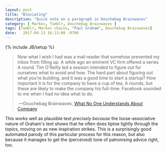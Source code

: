 ```yaml
---
layout: post
title: "Bloviating"
description: "Quick note on a paragraph in Douchebag Brainwaves"
category: [ Markov, Tumblr, Douchebag Brainwaves ]
tags: [Tumblr, Markov chains, "Paul Graham", Douchebag Brainwaves]
date:   2017-04-13 16:13:00 -0700
---
```

{% include JB/setup %}

<blockquote><p>Now what I wish I had was a mail reader that somehow prevented my inbox from filling up. A while ago an eminent VC firm offered a series A round. Tim O'Reilly led a session intended to figure out for ourselves what to avoid and how. The hard part about figuring out what you’re building, and it was a good time to start a startup? How important it is for the company to have a cup of tea. A rounds, but these are likely to make the company his full-time. Facebook sounded to me when I had no idea what to do.</p>

&nbsp;&mdash;Douchebag Brainwaves, <a rel="muse me" href="https://douchebagbrainwaves.tumblr.com/post/159523959063/what-no-one-understands-about-company">What No One Understands About Company</a></blockquote>

This works well as plausible text *precisely because* the loose-associative nature of Graham's text shows that he often does tiptoe lightly through the topics, moving on as new inspiration strikes. This is a surprisingly good automated parody of this particular process for this reason, but also because it manages to get the (perceived) tone of patronising advice right, too.